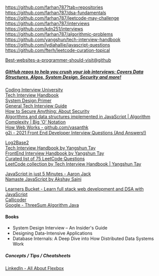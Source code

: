 https://github.com/farhan787?tab=repositories  
https://github.com/farhan787/dsa-fundamentals  
https://github.com/farhan787/leetcode-may-challenge  
https://github.com/farhan787/interviews  
https://github.com/kdn251/interviews  
https://github.com/farhan787/algorithmic-problems  
https://github.com/yangshun/tech-interview-handbook   
https://github.com/lydiahallie/javascript-questions  
https://github.com/fterh/leetcode-curation-topical  

[Best-websites-a-programmer-should-visit@github](https://github.com/sdmg15/Best-websites-a-programmer-should-visit#jobs)  

##### [GitHub repos to help you crush your job interviews: Covers Data Structures, Algos, System Design, Security and more!](https://twitter.com/catalinmpit/status/1336659813565157377)
[Coding Interview University](https://github.com/jwasham/coding-interview-university)  
[Tech Interview Handbook](https://techinterviewhandbook.org/)  
[System Design Primer](https://github.com/donnemartin/system-design-primer)  
[General Tech Interview Guide](https://github.com/Olshansk/interview)  
[How to Secure Anything: About Security](https://github.com/veeral-patel/how-to-secure-anything)  
[Algorithms and data structures implemented in JavaScript | Algorithm Complexity | Big 'O' Notation](https://github.com/trekhleb/javascript-algorithms)  
[How Web Works - github.com/vasanthk](https://github.com/vasanthk/how-web-works)  
[g2i - 2021 Front End Developer Interview Questions (And Answers!)](https://www.g2i.co/blog/2021-front-end-developer-interview-questions-and-answers)  

[Log2Base2](https://www.log2base2.com/interview)  
[Tech Interview Handbook by Yangshun Tay](https://github.com/yangshun/tech-interview-handbook)  
[FrontEnd Interview Handbook by Yangshun Tay](https://github.com/yangshun/front-end-interview-handbook)  
[Curated list of 75 LeetCode Questions](https://www.teamblind.com/post/New-Year-Gift---Curated-List-of-Top-100-LeetCode-Questions-to-Save-Your-Time-OaM1orEU)  
[LeetCode collection by Tech Interview Handbook | Yangshun Tay](https://leetcode.com/list/9h4lgwl2/)  

[JavaScript in just 5 Minutes - Aaron Jack](https://youtu.be/c-I5S_zTwAc)  
[Namaste JavaScript by Akshay Saini](https://www.youtube.com/channel/UC3N9i_KvKZYP4F84FPIzgPQ)  

[Learners Bucket - Learn full stack web development and DSA with JavaScript](https://learnersbucket.com/)  
[Callicoder](https://www.callicoder.com/three-sum-problem/)  
[Google - ThreeSum Algorithm Java](https://www.google.com/search?q=threesum+algorithm+java)  

#### Books
* System Design Interview – An Insider's Guide
* Designing Data-Intensive Applications
* Database Internals: A Deep Dive into How Distributed Data Systems Work

##### Concepts / Tips / Cheatsheets
[LinkedIn - All About Flexbox](https://www.linkedin.com/posts/younes-agabi_flexbox-system-in-css-activity-6902157674293604355-H6Gz)  

